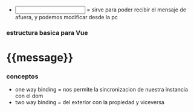 * <input type="text" v-model="message"> = sirve para poder recibir el mensaje de afuera, y podemos modificar desde la pc
### estructura basica para Vue
<div id="app">
    <h1> {{message}} </h1>
</div>
<script src="vue.js"> </script>
<script>
    var vm = new Vue({
        el:"#app", 
        data:{
            message: "hola mundo"
        }
    });
</script>

### conceptos

* one way binding = nos permite la sincronizacion de nuestra instancia con el dom
* two way binding = del exterior con la propiedad y viceversa